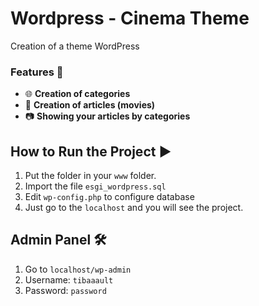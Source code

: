 # Wordpress - Cinema Theme #
Creation of a theme WordPress

### Features 🚀

- 🌐 **Creation of categories**
- 🔄 **Creation of articles (movies)**
- 📷 **Showing your articles by categories**

## How to Run the Project ▶️

1. Put the folder in your `www` folder.
2. Import the file `esgi_wordpress.sql`
3. Edit `wp-config.php` to configure database
4. Just go to the `localhost` and you will see the project.

## Admin Panel 🛠️

1. Go to `localhost/wp-admin`
2. Username: `tibaaault`
3. Password: `password`
